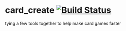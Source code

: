 card_create [![Build Status](https://travis-ci.org/mjtalbot/card_create.svg?branch=master)](https://travis-ci.org/mjtalbot/card_create)
===========

tying a few tools together to help make card games faster

